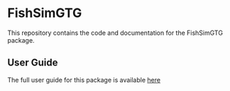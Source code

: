 # FishSimGTG

This repository contains the code and documentation for the FishSimGTG package.

## User Guide

The full user guide for this package is available [here](https://vhenriquezt.github.io/fishSimGTG/)